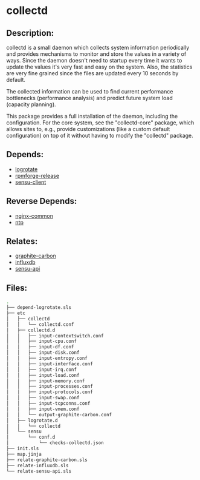 # collectd

## Description:

collectd is a small daemon which collects system information periodically and provides mechanisms to monitor and store the values in a variety of ways. Since the daemon doesn't need to startup every time it wants to update the values it's very fast and easy on the system. Also, the statistics are very fine grained since the files are updated every 10 seconds by default.

The collected information can be used to find current performance bottlenecks (performance analysis) and predict future system load (capacity planning).

This package provides a full installation of the daemon, including the configuration. For the core system, see the "collectd-core" package, which allows sites to, e.g., provide customizations (like a custom default configuration) on top of it without having to modify the "collectd" package.

## Depends:

  -  [logrotate](/salt/logrotate)
  -  [rpmforge-release](/salt/rpmforge-release)
  -  [sensu-client](/salt/sensu-client)

## Reverse Depends:

  -  [nginx-common](/salt/nginx-common)
  -  [ntp](/salt/ntp)

## Relates:

  -  [graphite-carbon](/salt/graphite-carbon)
  -  [influxdb](/salt/influxdb)
  -  [sensu-api](/salt/sensu-api)

## Files:

```bash
.
├── depend-logrotate.sls
├── etc
│   ├── collectd
│   │   └── collectd.conf
│   ├── collectd.d
│   │   ├── input-contextswitch.conf
│   │   ├── input-cpu.conf
│   │   ├── input-df.conf
│   │   ├── input-disk.conf
│   │   ├── input-entropy.conf
│   │   ├── input-interface.conf
│   │   ├── input-irq.conf
│   │   ├── input-load.conf
│   │   ├── input-memory.conf
│   │   ├── input-processes.conf
│   │   ├── input-protocols.conf
│   │   ├── input-swap.conf
│   │   ├── input-tcpconns.conf
│   │   ├── input-vmem.conf
│   │   └── output-graphite-carbon.conf
│   ├── logrotate.d
│   │   └── collectd
│   └── sensu
│       └── conf.d
│           └── checks-collectd.json
├── init.sls
├── map.jinja
├── relate-graphite-carbon.sls
├── relate-influxdb.sls
└── relate-sensu-api.sls
```
